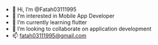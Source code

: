 - 👋 Hi, I’m @Fatah03111995
- 👀 I’m interested in Mobile App Developer
- 🌱 I’m currently learning flutter
- 💞️ I’m looking to collaborate on application development
- 📫 fatah03111995@gmail.com

<!---
Fatah03111995/Fatah03111995 is a ✨ special ✨ repository because its `README.md` (this file) appears on your GitHub profile.
You can click the Preview link to take a look at your changes.
--->

